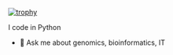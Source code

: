 [![trophy](https://github-profile-trophy.vercel.app/?username=OvoiDs)](https://github.com/ryo-ma/github-profile-trophy)

I code in Python

- 💬 Ask me about genomics, bioinformatics, IT
